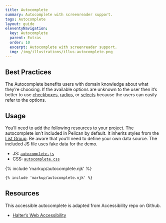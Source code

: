```yaml
---
title: Autocomplete
summary: Autocomplete with screenreader support.
tags: Autocomplete
layout: guide
eleventyNavigation:
  key: Autocomplete
  parent: Extras
  order: 10
  excerpt: Autocomplete with screenreader support.
  img: /img/illustrations/illus-autocomplete.png
---
```


## Best Practices

The Autocomplete benefits users with domain knowledge about what they’re choosing. If the available options are unknown to the user then it’s better to use [checkboxes](/form-controls/checkboxes/), [radios](/form-controls/radios/), or [selects](/form-controls/select/) because the users can easily refer to the options.

## Usage

You’ll need to add the following resources to your project. The autocomplete isn’t included in Pelican by default. It inherits styles from the [List Group](/components/list-group/). Be aware that you’ll need to define your own data source. The included JS file uses fake data for the demo.

- JS: [`autocomplete.js`](/js/autocomplete.js)
- CSS: [`autocomplete.css`](/css/autocomplete.css)

{% include 'markup/autocomplete.njk' %}

```html
{% include 'markup/autocomplete.njk' %}
```

## Resources

This accessible autocomplete is adapted from Accessibility repo on Github.

- [Halter’s Web Accessibility](https://github.com/haltersweb/Accessibility)
